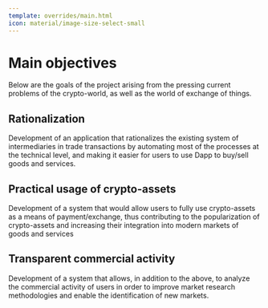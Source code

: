 ```yaml
---
template: overrides/main.html 
icon: material/image-size-select-small
---
```


# Main objectives

Below are the goals of the project arising from the pressing current problems of the crypto-world, as well as the world of exchange of things.

## Rationalization

Development of an application that rationalizes the existing system of intermediaries in trade transactions by
automating most of the processes at the technical level, and making it easier for users to use Dapp to buy/sell goods
and services.

## Practical usage of crypto-assets

Development of a system that would allow users to fully use crypto-assets as a means of payment/exchange, thus
contributing to the popularization of crypto-assets and increasing their integration into modern markets of goods and
services

## Transparent commercial activity

Development of a system that allows, in addition to the above, to analyze the commercial activity of users in order to
improve market research methodologies and enable the identification of new markets.

